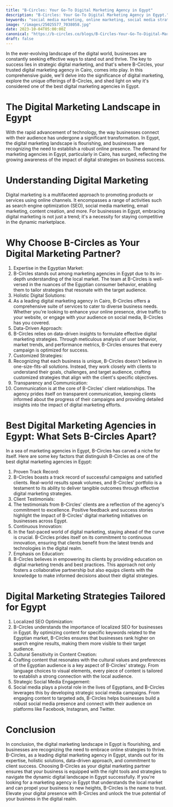 ```yaml
---
title: "B-Circles: Your Go-To Digital Marketing Agency in Egypt"
description: "B-Circles: Your Go-To Digital Marketing Agency in Egypt."
keywords: "social media marketing, online marketing, social media strategy, customer engagement, brand awareness, digital marketing"
image: "/images/25025577_7038058.jpg"
date: 2023-10-04T05:00:00Z
canonical: "https://b-circles.co/blogs/B-Circles-Your-Go-To-Digital-Marketing-Agency-in-Egypt/"
draft: false
---
```

In the ever-evolving landscape of the digital world, businesses are constantly seeking effective ways to stand out and thrive. The key to success lies in strategic digital marketing, and that's where B-Circles, your trusted digital marketing agency in Cairo, comes into play. In this comprehensive guide, we'll delve into the significance of digital marketing, explore the unique offerings of B-Circles, and shed light on why it's considered one of the best digital marketing agencies in Egypt.

# The Digital Marketing Landscape in Egypt

With the rapid advancement of technology, the way businesses connect with their audience has undergone a significant transformation. In Egypt, the digital marketing landscape is flourishing, and businesses are recognizing the need to establish a robust online presence. The demand for marketing agencies in Egypt, particularly in Cairo, has surged, reflecting the growing awareness of the impact of digital strategies on business success.

# Understanding Digital Marketing

Digital marketing is a multifaceted approach to promoting products or services using online channels. It encompasses a range of activities such as search engine optimization (SEO), social media marketing, email marketing, content creation, and more. For businesses in Egypt, embracing digital marketing is not just a trend; it's a necessity for staying competitive in the dynamic marketplace.

# Why Choose B-Circles as Your Digital Marketing Partner?
1.	Expertise in the Egyptian Market:
2.	B-Circles stands out among marketing agencies in Egypt due to its in-depth understanding of the local market. The team at B-Circles is well-versed in the nuances of the Egyptian consumer behavior, enabling them to tailor strategies that resonate with the target audience.
3.	Holistic Digital Solutions:
4.	As a leading digital marketing agency in Cairo, B-Circles offers a comprehensive suite of services to cater to diverse business needs. Whether you're looking to enhance your online presence, drive traffic to your website, or engage with your audience on social media, B-Circles has you covered.
5.	Data-Driven Approach:
6.	B-Circles relies on data-driven insights to formulate effective digital marketing strategies. Through meticulous analysis of user behavior, market trends, and performance metrics, B-Circles ensures that every campaign is optimized for success.
7.	Customized Strategies:
8.	Recognizing that each business is unique, B-Circles doesn't believe in one-size-fits-all solutions. Instead, they work closely with clients to understand their goals, challenges, and target audience, crafting customized strategies that align with the client's specific objectives.
9.	Transparency and Communication:
10.	Communication is at the core of B-Circles' client relationships. The agency prides itself on transparent communication, keeping clients informed about the progress of their campaigns and providing detailed insights into the impact of digital marketing efforts.
# Best Digital Marketing Agencies in Egypt: What Sets B-Circles Apart?

In a sea of marketing agencies in Egypt, B-Circles has carved a niche for itself. Here are some key factors that distinguish B-Circles as one of the best digital marketing agencies in Egypt:
1.	Proven Track Record:
2.	B-Circles boasts a track record of successful campaigns and satisfied clients. Real-world results speak volumes, and B-Circles' portfolio is a testament to its ability to deliver tangible outcomes through effective digital marketing strategies.
3.	Client Testimonials:
4.	The testimonials from B-Circles' clients are a reflection of the agency's commitment to excellence. Positive feedback and success stories highlight the impact of B-Circles' digital marketing initiatives on businesses across Egypt.
5.	Continuous Innovation:
6.	In the fast-paced world of digital marketing, staying ahead of the curve is crucial. B-Circles prides itself on its commitment to continuous innovation, ensuring that clients benefit from the latest trends and technologies in the digital realm.
7.	Emphasis on Education:
8.	B-Circles believes in empowering its clients by providing education on digital marketing trends and best practices. This approach not only fosters a collaborative partnership but also equips clients with the knowledge to make informed decisions about their digital strategies.
# Digital Marketing Strategies Tailored for Egypt
1.	Localized SEO Optimization:
2.	B-Circles understands the importance of localized SEO for businesses in Egypt. By optimizing content for specific keywords related to the Egyptian market, B-Circles ensures that businesses rank higher on search engine results, making them more visible to their target audience.
3.	Cultural Sensitivity in Content Creation:
4.	Crafting content that resonates with the cultural values and preferences of the Egyptian audience is a key aspect of B-Circles' strategy. From language choices to visual elements, every piece of content is tailored to establish a strong connection with the local audience.
5.	Strategic Social Media Engagement:
6.	Social media plays a pivotal role in the lives of Egyptians, and B-Circles leverages this by developing strategic social media campaigns. From engaging content to targeted ads, B-Circles helps businesses build a robust social media presence and connect with their audience on platforms like Facebook, Instagram, and Twitter.
# Conclusion

In conclusion, the digital marketing landscape in Egypt is flourishing, and businesses are recognizing the need to embrace online strategies to thrive. B-Circles, as a leading digital marketing agency in Egypt, stands out for its expertise, holistic solutions, data-driven approach, and commitment to client success. Choosing B-Circles as your digital marketing partner ensures that your business is equipped with the right tools and strategies to navigate the dynamic digital landscape in Egypt successfully. If you're looking for a marketing agency in Egypt that understands the local market and can propel your business to new heights, B-Circles is the name to trust. Elevate your digital presence with B-Circles and unlock the true potential of your business in the digital realm.


